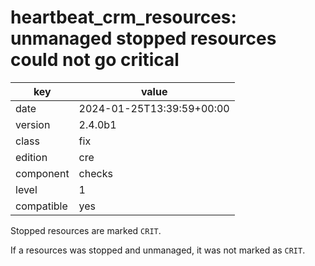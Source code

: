 [//]: # (werk v2)
# heartbeat_crm_resources: unmanaged stopped resources could not go critical

key        | value
---------- | ---
date       | 2024-01-25T13:39:59+00:00
version    | 2.4.0b1
class      | fix
edition    | cre
component  | checks
level      | 1
compatible | yes


Stopped resources are marked `CRIT`.

If a resources was stopped and unmanaged, it was not marked as `CRIT`.
